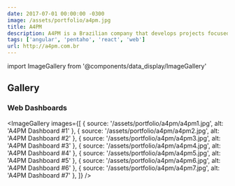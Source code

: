 ```yaml
---
date: 2017-07-01 00:00:00 -0300
image: /assets/portfolio/a4pm.jpg
title: A4PM
description: A4PM is a Brazilian company that develops projects focused on Business Intelligence (BI), IT Service Management (ITSM) and IT Infrastructure.
tags: ['angular', 'pentaho', 'react', 'web']
url: http://a4pm.com.br
---
```


import ImageGallery from '@components/data_display/ImageGallery'

## Gallery

### Web Dashboards

<ImageGallery images={[
{ source: '/assets/portfolio/a4pm/a4pm1.jpg', alt: 'A4PM Dashboard #1' },
{ source: '/assets/portfolio/a4pm/a4pm2.jpg', alt: 'A4PM Dashboard #2' },
{ source: '/assets/portfolio/a4pm/a4pm3.jpg', alt: 'A4PM Dashboard #3' },
{ source: '/assets/portfolio/a4pm/a4pm4.jpg', alt: 'A4PM Dashboard #4' },
{ source: '/assets/portfolio/a4pm/a4pm5.jpg', alt: 'A4PM Dashboard #5' },
{ source: '/assets/portfolio/a4pm/a4pm6.jpg', alt: 'A4PM Dashboard #6' },
{ source: '/assets/portfolio/a4pm/a4pm7.jpg', alt: 'A4PM Dashboard #7' },
]} />
